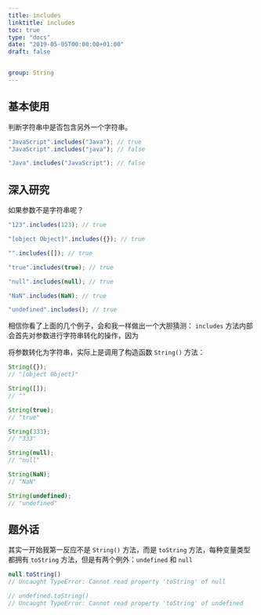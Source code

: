 ```yaml
---
title: includes
linktitle: includes
toc: true
type: "docs"
date: "2019-05-05T00:00:00+01:00"
draft: false


group: String
---
```


## 基本使用

判断字符串中是否包含另外一个字符串。

```js
"JavaScript".includes("Java"); // true
"JavaScript".includes("java"); // false

"Java".includes("JavaScript"); // false
```

## 深入研究

如果参数不是字符串呢？

```js
"123".includes(123); // true

"[object Object]".includes({}); // true

"".includes([]); // true

"true".includes(true); // true

"null".includes(null); // true

"NaN".includes(NaN); // true

"undefined".includes(); // true
```

相信你看了上面的几个例子，会和我一样做出一个大胆猜测： `includes` 方法内部会首先对参数进行字符串转化的操作，因为


将参数转化为字符串，实际上是调用了构造函数 `String()` 方法：

```js
String({});
// "[object Object]"

String([]);
// ""

String(true);
// "true"

String(333);
// "333"

String(null);
// "null"

String(NaN);
// "NaN"

String(undefined);
// "undefined"

```

## 题外话

其实一开始我第一反应不是 `String()` 方法，而是 `toString` 方法，每种变量类型都拥有 `toString` 方法，但是有两个例外：`undefined` 和 `null`

```js
null.toString()
// Uncaught TypeError: Cannot read property 'toString' of null

// undefined.toString()
// Uncaught TypeError: Cannot read property 'toString' of undefined
```